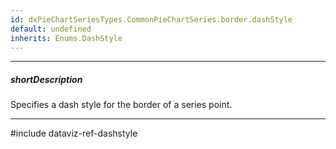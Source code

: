 ```yaml
---
id: dxPieChartSeriesTypes.CommonPieChartSeries.border.dashStyle
default: undefined
inherits: Enums.DashStyle
---
```

---
##### shortDescription
Specifies a dash style for the border of a series point.

---
#include dataviz-ref-dashstyle